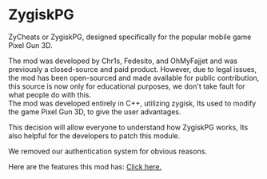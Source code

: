 # ZygiskPG
ZyCheats or ZygiskPG, designed specifically for the popular mobile game Pixel Gun 3D. 

The mod was developed by Chr1s, Fedesito, and OhMyFajjet and was previously a closed-source and paid product. 
However, due to legal issues, the mod has been open-sourced and made available for public contribution, this source is now only for educational purposes, we don't take fault for what people do with this.  
The mod was developed entirely in C++, utilizing zygisk, Its used to modify the game Pixel Gun 3D, to give the user advantages.  

This decision will allow everyone to understand how ZygiskPG works, Its also helpful for the developers to patch this module.  

We removed our authentication system for obvious reasons.

Here are the features this mod has:  <a href="https://raw.githubusercontent.com/chr1srbx/ZygiskPG-Source-Code/main/Features.txt" target="_blank">Click here.</a>

